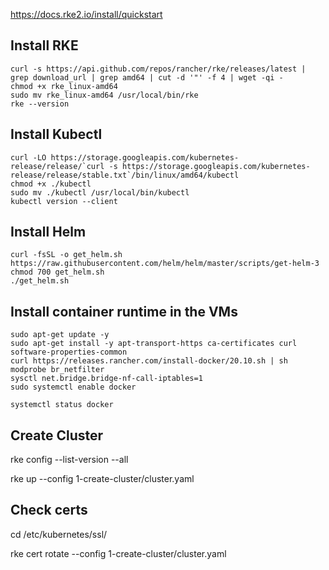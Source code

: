 https://docs.rke2.io/install/quickstart

## Install RKE

```
curl -s https://api.github.com/repos/rancher/rke/releases/latest | grep download_url | grep amd64 | cut -d '"' -f 4 | wget -qi -
chmod +x rke_linux-amd64
sudo mv rke_linux-amd64 /usr/local/bin/rke
rke --version
```

## Install Kubectl

```
curl -LO https://storage.googleapis.com/kubernetes-release/release/`curl -s https://storage.googleapis.com/kubernetes-release/release/stable.txt`/bin/linux/amd64/kubectl
chmod +x ./kubectl
sudo mv ./kubectl /usr/local/bin/kubectl
kubectl version --client
```

## Install Helm

```
curl -fsSL -o get_helm.sh https://raw.githubusercontent.com/helm/helm/master/scripts/get-helm-3
chmod 700 get_helm.sh
./get_helm.sh
```

## Install container runtime in the VMs

```
sudo apt-get update -y
sudo apt-get install -y apt-transport-https ca-certificates curl software-properties-common
curl https://releases.rancher.com/install-docker/20.10.sh | sh
modprobe br_netfilter
sysctl net.bridge.bridge-nf-call-iptables=1
sudo systemctl enable docker

systemctl status docker

```

## Create Cluster

rke config --list-version --all

rke up --config 1-create-cluster/cluster.yaml

## Check certs

cd /etc/kubernetes/ssl/

rke cert rotate --config 1-create-cluster/cluster.yaml
